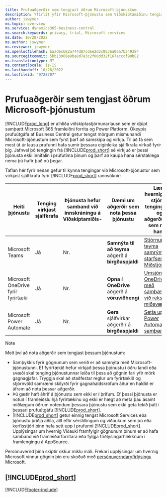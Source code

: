 ```yaml
---
title: Prufuaðgerðir sem tengjast öðrum Microsoft-þjónustum
description: Yfirlit yfir Microsoft-þjónustu sem Viðskiptamiðinu tengist við prufuútgáfuna.
author: jswymer
ms.topic: overview
ms.service: dynamics365-business-central
ms.search.keywords: privacy, trial, Microsoft services
ms.date: 10/28/2022
ms.author: jswymer
ms.reviewer: jswymer
ms.openlocfilehash: baad6c682a744d87cd6e2d2c0536a06a7b349384
ms.sourcegitcommit: 5bb13966e9ba8d7a3c2f00dd32f167acccf90b82
ms.translationtype: MT
ms.contentlocale: is-IS
ms.lasthandoff: 10/28/2022
ms.locfileid: "9728707"
---
```

# <a name="trial-features-that-connect-to-other-microsoft-services"></a>Prufuaðgerðir sem tengjast öðrum Microsoft-þjónustum 

[!INCLUDE[prod_long](includes/prod_long.md)] er alhliða viðskiptastjórnunarlausn sem er djúpt samþætt Microsoft 365 framleiðni forrita og Power Platform. Ókeypis prufuútgáfa af Business Central getur tengst mörgum mismunandi Microsoft-þjónustum sem fyrst þarf að samskipa og virkja. Til að fá sem mest út úr lausu prufunni hafa sumir þessara eiginleika sjálfkrafa virkað fyrir þig. Jafnvel þó tengingin frá [!INCLUDE[prod_short](includes/prod_short.md)] sé virkjuð er þessi þjónusta ekki innifalin í prufutíma þínum og þarf að kaupa hana sérstaklega nema þú hafir það nú þegar.

Taflan hér fyrir neðan gefur til kynna tengingar við Microsoft-þjónustur sem virkjast sjálfkrafa fyrir [!INCLUDE[prod_short](includes/prod_short.md)] rannsóknir:

|Heiti þjónustu|Tenging virkjast sjálfkrafa |Þjónusta hefur samband við innskráningu á Viðskiptamiðis- |Dæmi um aðgerðir sem nota þessa þjónustu | Læra hvernig á að stjórna tengingunni og aðgerðunum sem nota hana|  
|------------|-------------|--------|------------|-------------|
|Microsoft Teams|Já|Nr.|**Samnýta til að teyma** aðgerð á **birgðaspjaldi** |[Stjórnun teyma samrýmist starfsemi Miðstjórnar-](admin-teams-integration.md)|  
|Microsoft OneDrive fyrir fyrirtæki|Já|Nr.|**Opna í OneDrive** aðgerð á **vöruviðhengi** |[Umsjón OneDrive með samþættingu við rekstur miðsvæðis](admin-onedrive-integration.md#configure-onedrive-using-onedrive-setup)|  
| Microsoft Power Automate |Já|Nr.|**Gera** sjálfvirkar aðgerðir á **birgðaspjaldi** |[Setja upp Power Automate samþættingu](/dynamics365/business-central/dev-itpro/powerplatform/power-automate-setup)|  

> [!NOTE]
> Með því að nota aðgerðir sem tengjast þessum þjónustum: 
>
> - Samþykkis fyrir gögnunum sem verið er að samnýta með Microsoft-þjónustunni. Ef fyrirtækið hefur virkjað þessa þjónustu í öðru landi eða svæði skal tenging þjónustunnar leiða til þess að gögnin fari yfir mörk gagnagjafar. Tryggja skal að staðfestar reglur um fyrirtækið og stjórnvöld samræmi skilyrði fyrir gagnahaldskröfum áður en haldið er áfram að nota þessar aðgerðir. 
> - Þú gætir haft áhrif á þjónustu sem ekki er í þrifum. Ef þessi þjónusta er notuð í framleiðslu hjá fyrirtækinu og ekki er hægt að meta þau ásamt miðlægum öðrum notendum þessara þjónustu sem ekki geta tekið þátt í þessari prufuútgáfu [!INCLUDE[prod_short](includes/prod_short.md)].
> - [!INCLUDE[prod_short](includes/prod_short.md)] getur einnig tengst Microsoft Services eða þjónustu þriðja aðila, allt eftir sérstillingum og viðaukum sem þú eða kerfisstjóri þinn hafa sett upp í prufunni [!INCLUDE[prod_short](includes/prod_short.md)]. Upplýsingar um hvernig Viðauki framfylgir gögnunum þínum er að hafa samband við framleiðarforritara eða fylgja friðlýsingarhlekknum í framlengingu á AppSource. 

Persónuvernd þína skiptir okkur miklu máli. Frekari upplýsingar um hvernig Microsoft vinnur gögnin þín eru skoðuð með [persónuverndaryfirlýsingu](https://go.microsoft.com/fwlink/?linkid=521839) Microsoft.

## [!INCLUDE[prod_short](includes/free_trial_md.md)]  

[!INCLUDE[footer-include](includes/footer-banner.md)]